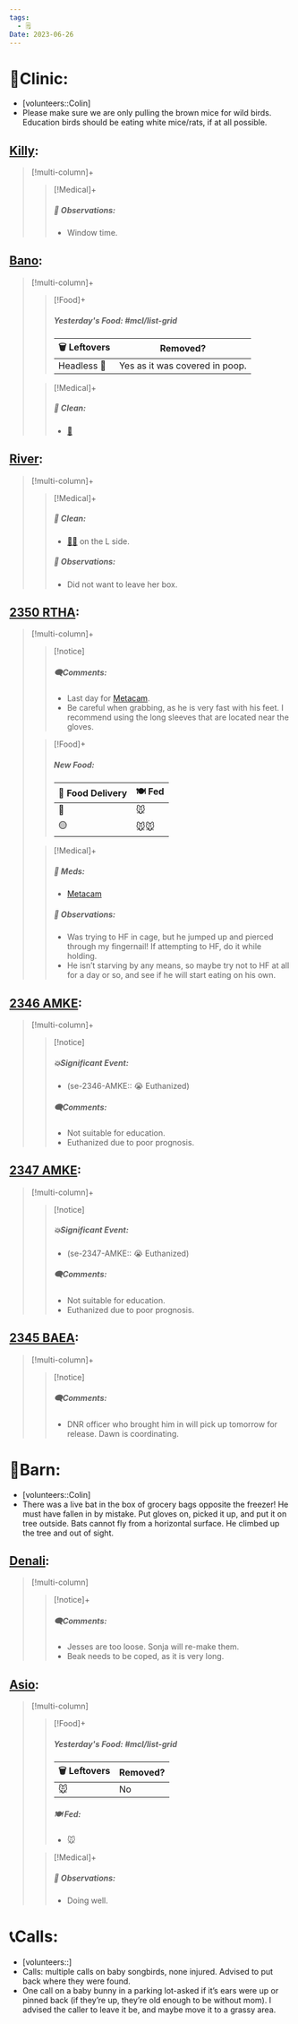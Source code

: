 ```yaml
---
tags:
  - 🗒️
Date: 2023-06-26
---
```


# 🏥Clinic:
- [volunteers::Colin]
- Please make sure we are only pulling the brown mice for wild birds. Education birds should be eating white mice/rats, if at all possible.

## [Killy](../RARE%20Birds/Ed%20Birds/Killy.md):
> [!multi-column]+
>
>> [!Medical]+
>> ##### 🔭 Observations:
>> - Window time.

## [Bano](../RARE%20Birds/Ed%20Birds/Bano.md):
> [!multi-column]+
>
>> [!Food]+
>> ##### Yesterday's Food: #mcl/list-grid
>> |🗑️ Leftovers| Removed?
>> |---|---|
>>|Headless 🐀|Yes as it was covered in poop.
>
>> [!Medical]+
>>##### 🫧 Clean:
>> - [🧽](../Admin/Codes/Scrubbed%20cage.md)

## [River](../RARE%20Birds/Ed%20Birds/River.md):
> [!multi-column]+
>
>> [!Medical]+
>>##### 🫧 Clean:
>> - [🧼➗](../Admin/Codes/Cleaned%20with%20divider.md) on the L side.
>>
>> ##### 🔭 Observations:
>> - Did not want to leave her box.

## [2350 RTHA](../RARE%20Birds/2350%20RTHA.md):
> [!multi-column]+
>
>> [!notice]
>> ##### 🗨️Comments:
>> - Last day for [Metacam](../Admin/Codes/Medication/Metacam.md).
>> - Be careful when grabbing, as he is very fast with his feet. I recommend using the long sleeves that are located near the gloves.
>
>> [!Food]+
>> ##### New Food:
>> |🚚 Food Delivery| 🍽️ Fed|
>> |---|---|
>>|🫱|🐭|
>>|🟡|🐭🐭|
>
>> [!Medical]+
>> ##### 💊 Meds:
>> - [Metacam](../Admin/Codes/Medication/Metacam.md)
>>
>> ##### 🔭 Observations:
>> - Was trying to HF in cage, but he jumped up and pierced through my fingernail! If attempting to HF, do it while holding.
>> - He isn’t starving by any means, so maybe try not to HF at all for a day or so, and see if he will start eating on his own.

## [2346 AMKE](../RARE%20Birds/2346%20AMKE.md):
> [!multi-column]+
>
>> [!notice]
>> ##### 💥Significant Event:
>> - (se-2346-AMKE:: 😭 Euthanized)
>>
>> ##### 🗨️Comments:
>> - Not suitable for education.
>> - Euthanized due to poor prognosis.
>

## [2347 AMKE](../RARE%20Birds/2347%20AMKE.md):
> [!multi-column]+
>
>> [!notice]
>> ##### 💥Significant Event:
>> - (se-2347-AMKE:: 😭 Euthanized)
>>
>> ##### 🗨️Comments:
>> - Not suitable for education.
>> - Euthanized due to poor prognosis.
>

## [2345 BAEA](../RARE%20Birds/2345%20BAEA.md):
> [!multi-column]+
>
>> [!notice]
>> ##### 🗨️Comments:
>> - DNR officer who brought him in will pick up tomorrow for release. Dawn is coordinating.

# 🏡Barn:
- [volunteers::Colin]
- There was a live bat in the box of grocery bags opposite the freezer! He must have fallen in by mistake. Put gloves on, picked it up, and put it on tree outside. Bats cannot fly from a horizontal surface. He climbed up the tree and out of sight.

## [Denali](../RARE%20Birds/Ed%20Birds/Denali.md):
> [!multi-column]
>
>> [!notice]+
>> ##### 🗨️Comments:
>> - Jesses are too loose. Sonja will re-make them.
>> - Beak needs to be coped, as it is very long.

## [Asio](../RARE%20Birds/Ed%20Birds/Asio.md):
> [!multi-column]
>
>> [!Food]+
>> ##### Yesterday's Food: #mcl/list-grid
>> |🗑️ Leftovers| Removed?
>> |---|---|
>>|🐭|No
>>
>> ##### 🍽️ Fed:
>> - 🐭
>
>> [!Medical]+
>> ##### 🔭 Observations:
>> - Doing well.

# 📞Calls:
- [volunteers::]
- Calls: multiple calls on baby songbirds, none injured. Advised to put back where they were found.
- One call on a baby bunny in a parking lot-asked if it’s ears were up or pinned back (if they’re up, they’re old enough to be without mom). I advised the caller to leave it be, and maybe move it to a grassy area.
